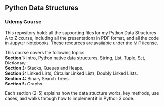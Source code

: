 ## Python Data Structures 
### Udemy Course
This repository holds all the supporting files for my Python Data Structures A to Z course, including all the presentations in PDF format, and all the code in Jupyter Notebooks. These resources are available under the MIT license. 

This course covers the following topics:  
**Section 1:** Intro, Python native data structures, String, List, Tuple, Set, Dictionary.  
**Section 2:** Stacks, Queues and Heaps.  
**Section 3:** Linked Lists, Circular Linked Lists, Doubly Linked Lists.  
**Section 4:** Binary Search Trees.  
**Section 5:** Graphs.  

Each section (2-5) explains how the data structure works, key methods, use cases, and walks through how to implement it in Python 3 code. 
